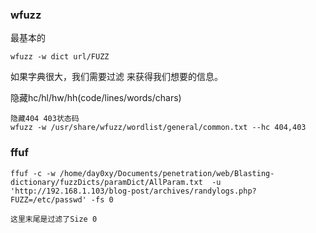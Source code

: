 ### wfuzz

最基本的

```
wfuzz -w dict url/FUZZ
```



如果字典很大，我们需要过滤 来获得我们想要的信息。

隐藏hc/hl/hw/hh(code/lines/words/chars)

```
隐藏404 403状态码
wfuzz -w /usr/share/wfuzz/wordlist/general/common.txt --hc 404,403 
```

### ffuf

```
ffuf -c -w /home/day0xy/Documents/penetration/web/Blasting-dictionary/fuzzDicts/paramDict/AllParam.txt  -u 'http://192.168.1.103/blog-post/archives/randylogs.php?FUZZ=/etc/passwd' -fs 0

这里末尾是过滤了Size 0
```

